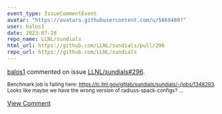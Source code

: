 ```yaml
---
event_type: IssueCommentEvent
avatar: "https://avatars.githubusercontent.com/u/5669480?"
user: balos1
date: 2023-07-28
repo_name: LLNL/sundials
html_url: https://github.com/LLNL/sundials/pull/296
repo_url: https://github.com/LLNL/sundials
---
```


<a href='https://github.com/balos1' target='_blank'>balos1</a> commented on issue <a href='https://github.com/LLNL/sundials/pull/296' target='_blank'>LLNL/sundials#296</a>.

<small>Benchmark job is failing here: https://lc.llnl.gov/gitlab/sundials/sundials/-/jobs/1348293. Looks like maybe we have the wrong version of radiuss-spack-configs? ...</small>

<a href='https://github.com/LLNL/sundials/pull/296' target='_blank'>View Comment</a>